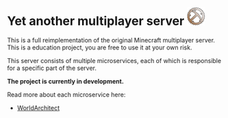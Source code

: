 # Yet another multiplayer server <img style="width:1.5em" src="https://raw.githubusercontent.com/yams-team/.github/main/logo.svg" />

This is a full reimplementation of the original Minecraft multiplayer server. This is a education project, you are free to use it at your own risk.

This server consists of multiple microservices, each of which is responsible for a specific part of the server.

**The project is currently in development.**

Read more about each microservice here:

- [WorldArchitect](/WorldArchitect.md)
